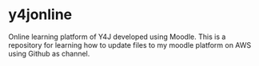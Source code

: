 # y4jonline
Online learning platform of Y4J developed using Moodle.
This is a repository for learning how to update files to my moodle platform on AWS using Github as channel. 